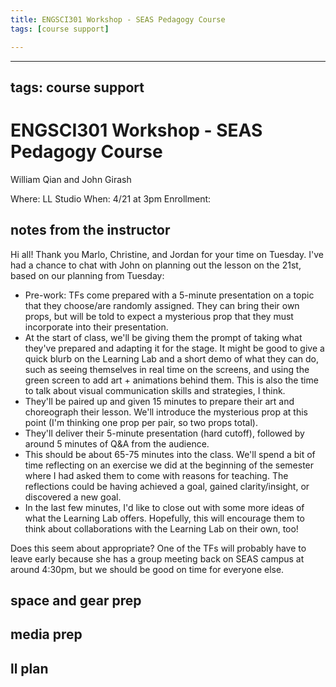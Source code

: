 ```yaml
---
title: ENGSCI301 Workshop - SEAS Pedagogy Course
tags: [course support]

---
```


---
tags: course support
---
# ENGSCI301 Workshop - SEAS Pedagogy Course

William Qian and John Girash

Where: LL Studio
When: 4/21 at 3pm
Enrollment:

## notes from the instructor

Hi all!
Thank you Marlo, Christine, and Jordan for your time on Tuesday. I've had a chance to chat with John on planning out the lesson on the 21st, based on our planning from Tuesday:
* Pre-work: TFs come prepared with a 5-minute presentation on a topic that they choose/are randomly assigned. They can bring their own props, but will be told to expect a mysterious prop that they must incorporate into their presentation.
* At the start of class, we'll be giving them the prompt of taking what they've prepared and adapting it for the stage. It might be good to give a quick blurb on the Learning Lab and a short demo of what they can do, such as seeing themselves in real time on the screens, and using the green screen to add art + animations behind them. This is also the time to talk about visual communication skills and strategies, I think.
* They'll be paired up and given 15 minutes to prepare their art and choreograph their lesson. We'll introduce the mysterious prop at this point (I'm thinking one prop per pair, so two props total).
* They'll deliver their 5-minute presentation (hard cutoff), followed by around 5 minutes of Q&A from the audience.
* This should be about 65-75 minutes into the class. We'll spend a bit of time reflecting on an exercise we did at the beginning of the semester where I had asked them to come with reasons for teaching. The reflections could be having achieved a goal, gained clarity/insight, or discovered a new goal.
* In the last few minutes, I'd like to close out with some more ideas of what the Learning Lab offers. Hopefully, this will encourage them to think about collaborations with the Learning Lab on their own, too!

Does this seem about appropriate? One of the TFs will probably have to leave early because she has a group meeting back on SEAS campus at around 4:30pm, but we should be good on time for everyone else.

## space and gear prep
## media prep
## ll plan